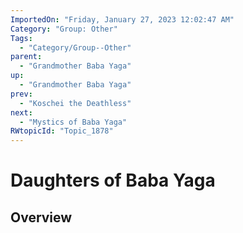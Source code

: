 ```yaml
---
ImportedOn: "Friday, January 27, 2023 12:02:47 AM"
Category: "Group: Other"
Tags:
  - "Category/Group--Other"
parent:
  - "Grandmother Baba Yaga"
up:
  - "Grandmother Baba Yaga"
prev:
  - "Koschei the Deathless"
next:
  - "Mystics of Baba Yaga"
RWtopicId: "Topic_1878"
---
```

# Daughters of Baba Yaga
## Overview
